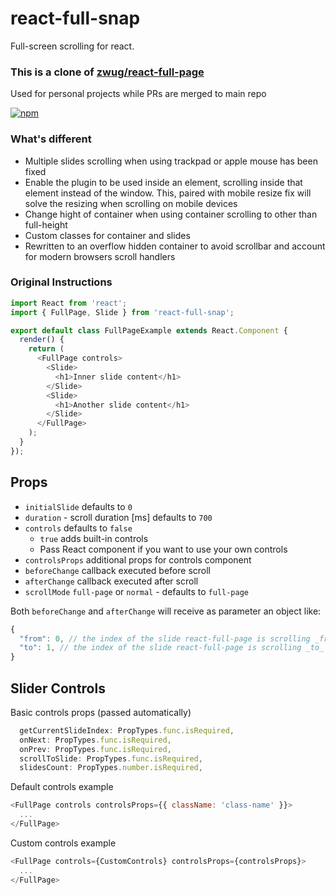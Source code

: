 # react-full-snap

Full-screen scrolling for react.

### This is a clone of [zwug/react-full-page](https://github.com/zwug/react-full-page)

Used for personal projects while PRs are merged to main repo

[![npm](https://img.shields.io/npm/v/react-full-snap.svg)](https://www.npmjs.com/package/react-full-snap)

### What's different

- Multiple slides scrolling when using trackpad or apple mouse has been fixed
- Enable the plugin to be used inside an element, scrolling inside that element instead of the window. This, paired with mobile resize fix will solve the resizing when scrolling on mobile devices
- Change hight of container when using container scrolling to other than full-height
- Custom classes for container and slides
- Rewritten to an overflow hidden container to avoid scrollbar and account for modern browsers scroll handlers

### Original Instructions

```js
import React from 'react';
import { FullPage, Slide } from 'react-full-snap';

export default class FullPageExample extends React.Component {
  render() {
    return (
      <FullPage controls>
        <Slide>
          <h1>Inner slide content</h1>
        </Slide>
        <Slide>
          <h1>Another slide content</h1>
        </Slide>
      </FullPage>
    );
  }
});
```

## Props

- `initialSlide` defaults to `0`
- `duration` - scroll duration [ms] defaults to `700`
- `controls` defaults to `false`
  - `true` adds built-in controls
  - Pass React component if you want to use your own controls
- `controlsProps` additional props for controls component
- `beforeChange` callback executed before scroll
- `afterChange` callback executed after scroll
- `scrollMode` `full-page` or `normal` - defaults to `full-page`

Both `beforeChange` and `afterChange` will receive as parameter an object like:

```js
{
  "from": 0, // the index of the slide react-full-page is scrolling _from_
  "to": 1, // the index of the slide react-full-page is scrolling _to_
}
```

## Slider Controls

Basic controls props (passed automatically)

```js
  getCurrentSlideIndex: PropTypes.func.isRequired,
  onNext: PropTypes.func.isRequired,
  onPrev: PropTypes.func.isRequired,
  scrollToSlide: PropTypes.func.isRequired,
  slidesCount: PropTypes.number.isRequired,
```

Default controls example

```js
<FullPage controls controlsProps={{ className: 'class-name' }}>
  ...
</FullPage>
```

Custom controls example

```js
<FullPage controls={CustomControls} controlsProps={controlsProps}>
  ...
</FullPage>
```
